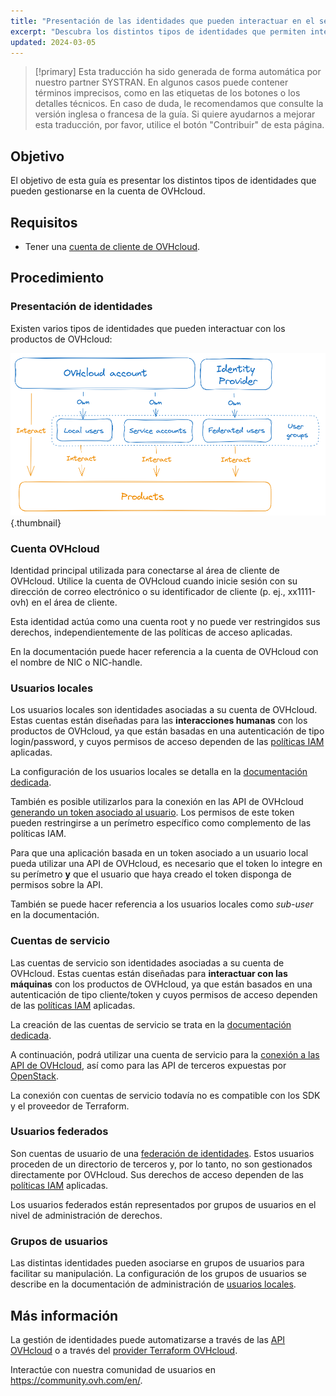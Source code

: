 ```yaml
---
title: "Presentación de las identidades que pueden interactuar en el seno de una cuenta de OVHcloud"
excerpt: "Descubra los distintos tipos de identidades que permiten interactuar con un producto de OVHcloud"
updated: 2024-03-05
---
```


> [!primary]
> Esta traducción ha sido generada de forma automática por nuestro partner SYSTRAN. En algunos casos puede contener términos imprecisos, como en las etiquetas de los botones o los detalles técnicos. En caso de duda, le recomendamos que consulte la versión inglesa o francesa de la guía. Si quiere ayudarnos a mejorar esta traducción, por favor, utilice el botón "Contribuir" de esta página.
>

## Objetivo

El objetivo de esta guía es presentar los distintos tipos de identidades que pueden gestionarse en la cuenta de OVHcloud.

## Requisitos

- Tener una [cuenta de cliente de OVHcloud](/pages/account_and_service_management/account_information/ovhcloud-account-creation).

## Procedimiento

### Presentación de identidades

Existen varios tipos de identidades que pueden interactuar con los productos de OVHcloud:

![identities-types](images/identities_types.png){.thumbnail}

### Cuenta OVHcloud

Identidad principal utilizada para conectarse al área de cliente de OVHcloud. Utilice la cuenta de OVHcloud cuando inicie sesión con su dirección de correo electrónico o su identificador de cliente (p. ej., xx1111-ovh) en el área de cliente.

Esta identidad actúa como una cuenta root y no puede ver restringidos sus derechos, independientemente de las políticas de acceso aplicadas.

En la documentación puede hacer referencia a la cuenta de OVHcloud con el nombre de NIC o NIC-handle.

### Usuarios locales

Los usuarios locales son identidades asociadas a su cuenta de OVHcloud. Estas cuentas están diseñadas para las **interacciones humanas** con los productos de OVHcloud, ya que están basadas en una autenticación de tipo login/password, y cuyos permisos de acceso dependen de las [políticas IAM](/pages/account_and_service_management/account_information/iam-policy-ui) aplicadas.

La configuración de los usuarios locales se detalla en la [documentación dedicada](/pages/account_and_service_management/account_information/ovhcloud-users-management).

También es posible utilizarlos para la conexión en las API de OVHcloud [generando un token asociado al usuario](/pages/manage_and_operate/api/first-steps). Los permisos de este token pueden restringirse a un perímetro específico como complemento de las políticas IAM.

Para que una aplicación basada en un token asociado a un usuario local pueda utilizar una API de OVHcloud, es necesario que el token lo integre en su perímetro **y** que el usuario que haya creado el token disponga de permisos sobre la API.

También se puede hacer referencia a los usuarios locales como *sub-user* en la documentación.

### Cuentas de servicio

Las cuentas de servicio son identidades asociadas a su cuenta de OVHcloud. Estas cuentas están diseñadas para **interactuar con las máquinas** con los productos de OVHcloud, ya que están basados en una autenticación de tipo cliente/token y cuyos permisos de acceso dependen de las [políticas IAM](/pages/account_and_service_management/account_information/iam-policy-ui) aplicadas.

La creación de las cuentas de servicio se trata en la [documentación dedicada](/pages/manage_and_operate/api/manage-service-account).

A continuación, podrá utilizar una cuenta de servicio para la [conexión a las API de OVHcloud](/pages/account_and_service_management/account_information/authenticate-api-with-service-account), así como para las API de terceros expuestas por [OpenStack](/pages/manage_and_operate/iam/authenticate-api-openstack-with-service-account).

La conexión con cuentas de servicio todavía no es compatible con los SDK y el proveedor de Terraform.

### Usuarios federados

Son cuentas de usuario de una [federación de identidades](/products/manage-operate-user-federation). Estos usuarios proceden de un directorio de terceros y, por lo tanto, no son gestionados directamente por OVHcloud. Sus derechos de acceso dependen de las [políticas IAM](/pages/account_and_service_management/account_information/iam-policy-ui) aplicadas.

Los usuarios federados están representados por grupos de usuarios en el nivel de administración de derechos.

### Grupos de usuarios

Las distintas identidades pueden asociarse en grupos de usuarios para facilitar su manipulación.
La configuración de los grupos de usuarios se describe en la documentación de administración de [usuarios locales](/pages/account_and_service_management/account_information/ovhcloud-users-management).

## Más información <a name="go-further"></a>

La gestión de identidades puede automatizarse a través de las [API OVHcloud](/pages/manage_and_operate/api/first-steps) o a través del [provider Terraform OVHcloud](/pages/manage_and_operate/terraform/terraform-at-ovhcloud).

Interactúe con nuestra comunidad de usuarios en <https://community.ovh.com/en/>.
